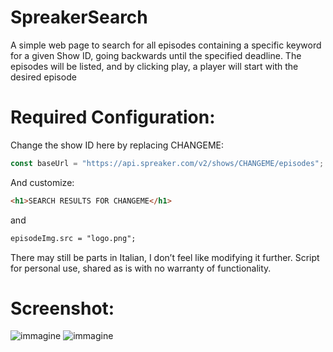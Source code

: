 # SpreakerSearch 

A simple web page to search for all episodes containing a specific keyword for a given Show ID, going backwards until the specified deadline. The episodes will be listed, and by clicking play, a player will start with the desired episode

# Required Configuration:

Change the show ID here by replacing CHANGEME:
```javascript
const baseUrl = "https://api.spreaker.com/v2/shows/CHANGEME/episodes";
```

And customize:
```html
<h1>SEARCH RESULTS FOR CHANGEME</h1>
```
and
```html
episodeImg.src = "logo.png";
```
There may still be parts in Italian, I don’t feel like modifying it further.
Script for personal use, shared as is with no warranty of functionality.

# Screenshot:

![immagine](https://github.com/user-attachments/assets/29654837-c150-4984-9cfd-9d347806d157)
![immagine](https://github.com/user-attachments/assets/2fbacd03-8629-45f2-93f8-77d56340664f)


